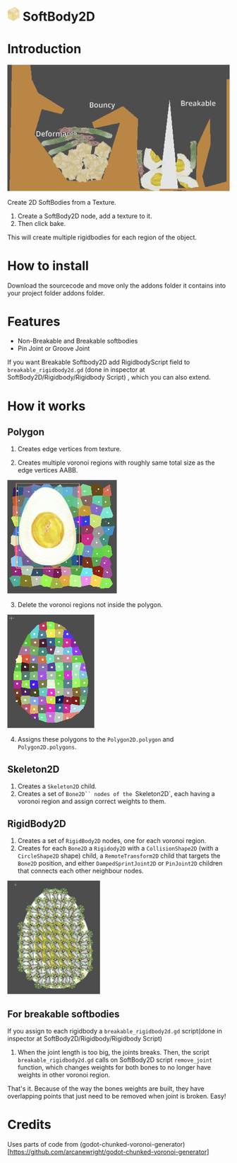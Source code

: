 # ![icon](https://raw.githubusercontent.com/Ughuuu/godot-4-softbody2d/main/addons/softbody2d/plugin_icon.png) SoftBody2D

# Introduction

![Example](docs/example.png)

Create 2D SoftBodies from a Texture.

1. Create a SoftBody2D node, add a texture to it.
2. Then click bake.

This will create multiple rigidbodies for each region of the object.

# How to install

Download the sourcecode and move only the addons folder it contains into your project folder addons folder. 

# Features

* Non-Breakable and Breakable softbodies
* Pin Joint or Groove Joint

If you want Breakable Softbody2D add RigidbodyScript field to `breakable_rigidbody2d.gd` (done in inspector at SoftBody2D/Rigidbody/Rigidbody Script)
, which you can also extend.

# How it works

## Polygon

1. Creates edge vertices from texture.

2. Creates multiple voronoi regions with roughly same total size as the edge vertices AABB.

![Voronoi Object](docs/voronoi_object.png)

3. Delete the voronoi regions not inside the polygon.

![Voronoi Cut](docs/voronoi_cut.png)

4. Assigns these polygons to the `Polygon2D.polygon` and `Polygon2D.polygons`.

## Skeleton2D

1. Creates a `Skeleton2D` child.
2. Creates a set of `Bone2D`` nodes of the `Skeleton2D`, each having a voronoi region and assign correct weights to them.

## RigidBody2D

1. Creates a set of `RigidBody2D` nodes, one for each voronoi region.
2. Creates for each `Bone2D` a `Rigidody2D` with a `CollisionShape2D` (with a `CircleShape2D` shape) child, a `RemoteTransform2D` child that targets the `Bone2D` position, and either `DampedSprintJoint2D` or `PinJoint2D` children that connects each other neighbour nodes.


![Soft Body](docs/softbody.png)

## For breakable softbodies

If you assign to each rigidbody a `breakable_rigidbody2d.gd` script(done in inspector at SoftBody2D/Rigidbody/Rigidbody Script)

1. When the joint length is too big, the joints breaks. Then, the script `breakable_rigidbody2d.gd` calls on SoftBody2D script `remove_joint` function, which changes weights for both bones to no longer have weights in other voronoi region.

That's it. Because of the way the bones weights are built, they have overlapping points that just need to be removed when joint is broken. Easy!

# Credits

Uses parts of code from (godot-chunked-voronoi-generator)[https://github.com/arcanewright/godot-chunked-voronoi-generator]
